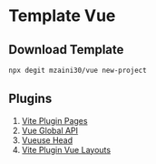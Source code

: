 # Template Vue

## Download Template

```bash
npx degit mzaini30/vue new-project
```

## Plugins

1. [Vite Plugin Pages](https://github.com/hannoeru/vite-plugin-pages)
1. [Vue Global API](https://www.npmjs.com/package/vue-global-api)
1. [Vueuse Head](https://github.com/vueuse/head)
1. [Vite Plugin Vue Layouts](https://github.com/JohnCampionJr/vite-plugin-vue-layouts)